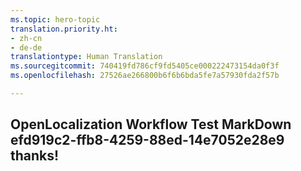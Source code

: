 ```yaml
---
ms.topic: hero-topic
translation.priority.ht:
- zh-cn
- de-de
translationtype: Human Translation
ms.sourcegitcommit: 740419fd786cf9fd5405ce000222473154da0f3f
ms.openlocfilehash: 27526ae266800b6f6b6bda5fe7a57930fda2f57b

---
```

## OpenLocalization Workflow Test MarkDown efd919c2-ffb8-4259-88ed-14e7052e28e9 thanks!



<!--HONumber=Jul16_HO2-->


